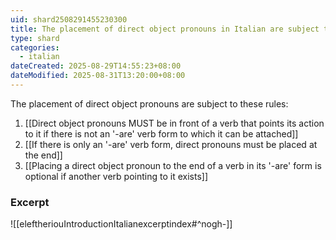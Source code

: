 ```yaml
---
uid: shard2508291455230300
title: The placement of direct object pronouns in Italian are subject to these rules
type: shard
categories:
  - italian
dateCreated: 2025-08-29T14:55:23+08:00
dateModified: 2025-08-31T13:20:00+08:00
---
```

The placement of direct object pronouns are subject to these rules:
1. [[Direct object pronouns MUST be in front of a verb that points its action to it if there is not an '-are' verb form to which it can be attached]]
2. [[If there is only an '-are' verb form, direct pronouns must be placed at the end]]
3. [[Placing a direct object pronoun to the end of a verb in its '-are' form is optional if another verb pointing to it exists]]

### Excerpt
![[eleftheriouIntroductionItalianexcerptindex#^nogh-]]